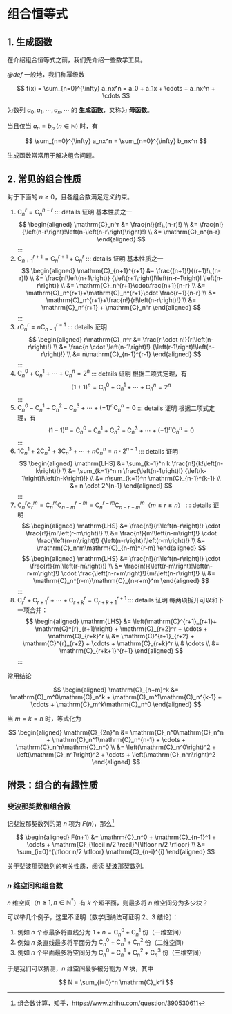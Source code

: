 # 组合恒等式

## 1. 生成函数

在介绍组合恒等式之前，我们先介绍一些数学工具。

*@def* 一般地，我们称幂级数

$$
f(x) = \sum_{n=0}^{\infty} a_nx^n =
a_0 + a_1x + \cdots + a_nx^n + \cdots
$$

为数列 $a_0,\,a_1,\,\cdots,\,a_n,\,\cdots$ 的 **生成函数**，又称为 **母函数**。

当且仅当 $a_n = b_n\;(n \in \mathbb{N})$ 时，有

$$
\sum_{n=0}^{\infty} a_nx^n = \sum_{n=0}^{\infty} b_nx^n
$$

生成函数常常用于解决组合问题。

## 2. 常见的组合性质

对于下面的 $n \geqslant 0$，且各组合数满足定义约束。

1. $\mathrm{C}_n^r = \mathrm{C}_n^{n-r}$
    ::: details 证明
    基本性质之一
    $$
    \begin{aligned}
        \mathrm{C}_n^r &= \frac{n!}{r!\,(n-r)!} \\
        &= \frac{n!}
        {\left(n-r\right)!\left(n-\left(n-r\right)\right)!} \\
        &= \mathrm{C}_n^{n-r}
    \end{aligned}
    $$
    :::
2. $\mathrm{C}_{n+1}^{r+1} = \mathrm{C}_n^{r+1} + \mathrm{C}_n^r$
    ::: details 证明
    基本性质之一
    $$
    \begin{aligned}
        \mathrm{C}_{n+1}^{r+1}
        &= \frac{(n+1)!}{(r+1)!\,(n-r)!} \\
        &= \frac{n!\left(n+1\right)}
        {\left(r+1\right)!\left(n-r-1\right)!
        \left(n-r\right)} \\
        &= \mathrm{C}_n^{r+1}\cdot\frac{n+1}{n-r} \\
        &= \mathrm{C}_n^{r+1}+\mathrm{C}_n^{r+1}\cdot
        \frac{r+1}{n-r} \\
        &= \mathrm{C}_n^{r+1}+\frac{n!}{r!\left(n-r\right)!} \\
        &= \mathrm{C}_n^{r+1} + \mathrm{C}_n^r
    \end{aligned}
    $$
    :::
3. $r\mathrm{C}_n^r = n\mathrm{C}_{n-1}^{r-1}$
    ::: details 证明
    $$
    \begin{aligned}
        r\mathrm{C}_n^r &=
        \frac{r \cdot n!}{r!\left(n-r\right)!} \\
        &= \frac{n \cdot \left(n-1\right)!}
        {\left(r-1\right)!\left(n-r\right)!} \\
        &= n\mathrm{C}_{n-1}^{r-1}
    \end{aligned}
    $$
    :::
4. $\mathrm{C}_n^0 + \mathrm{C}_n^1 + \cdots + \mathrm{C}_n^n = 2^n$
    ::: details 证明
    根据二项式定理，有
    $$
    \left(1+1\right)^n = \mathrm{C}_n^0 + \mathrm{C}_n^1 + \cdots + \mathrm{C}_n^n = 2^n
    $$
    :::
5. $\mathrm{C}_n^0 - \mathrm{C}_n^1 + \mathrm{C}_n^2 - \mathrm{C}_n^3 + \cdots + (-1)^n\mathrm{C}_n^n = 0$
    ::: details 证明
    根据二项式定理，有
    $$
    \left(1-1\right)^n = \mathrm{C}_n^0 - \mathrm{C}_n^1 + \mathrm{C}_n^2 - \mathrm{C}_n^3 + \cdots + (-1)^n\mathrm{C}_n^n = 0
    $$
    :::
6. $1\mathrm{C}_n^1 + 2\mathrm{C}_n^2 + 3\mathrm{C}_n^3 + \cdots + n\mathrm{C}_n^n = n \cdot 2^{n-1}$
    ::: details 证明
    $$
    \begin{aligned}
        \mathrm{LHS}
        &= \sum_{k=1}^n k \frac{n!}{k!\left(n-k\right)!} \\
        &= \sum_{k=1}^n n \frac{\left(n-1\right)!}
        {\left(k-1\right)!\left(n-k\right)!} \\
        &= n\sum_{k=1}^n \mathrm{C}_{n-1}^{k-1} \\
        &= n \cdot 2^{n-1}
    \end{aligned}
    $$
    :::
7. $\mathrm{C}_n^r\mathrm{C}_r^m = \mathrm{C}_n^m\mathrm{C}_{n-m}^{r-m} = \mathrm{C}_n^{r-m}\mathrm{C}_{n-r+m}^m$（$m \leqslant r \leqslant n$）
    ::: details 证明
    $$
    \begin{aligned}
        \mathrm{LHS}
        &= \frac{n!}{r!\left(n-r\right)!} \cdot
        \frac{r!}{m!\left(r-m\right)!} \\
        &= \frac{n!}{m!\left(n-m\right)!} \cdot
        \frac{\left(n-m\right)!}
        {\left(n-r\right)!\left(r-m\right)!} \\
        &= \mathrm{C}_n^m\mathrm{C}_{n-m}^{r-m}
    \end{aligned}
    $$
    $$
    \begin{aligned}
        \mathrm{LHS}
        &= \frac{n!}{r!\left(n-r\right)!} \cdot
        \frac{r!}{m!\left(r-m\right)!} \\
        &= \frac{n!}{\left(r-m\right)!\left(n-r+m\right)!} \cdot \frac{\left(n-r+m\right)!}{m!\left(n-r\right)!} \\
        &= \mathrm{C}_n^{r-m}\mathrm{C}_{n-r+m}^m
    \end{aligned}
    $$
    :::
8. $\mathrm{C}_r^r + \mathrm{C}_{r+1}^r + \cdots + \mathrm{C}_{r+k}^r = \mathrm{C}_{r+k+1}^{r+1}$
    ::: details 证明
    每两项拆开可以和下一项合并：
    $$
    \begin{aligned}
        \mathrm{LHS}
        &= \left(\mathrm{C}^{r+1}_{r+1}+
        \mathrm{C}^{r}_{r+1}\right) + \mathrm{C}_{r+2}^r
        + \cdots + \mathrm{C}_{r+k}^r \\
        &= \mathrm{C}^{r+1}_{r+2} + \mathrm{C}^{r}_{r+2}
        + \cdots + \mathrm{C}_{r+k}^r \\
        & \cdots \\
        &= \mathrm{C}_{r+k+1}^{r+1}
    \end{aligned}
    $$
    :::

常用结论

$$
\begin{aligned}
    \mathrm{C}_{n+m}^k &= \mathrm{C}_m^0\mathrm{C}_n^k +
    \mathrm{C}_m^1\mathrm{C}_n^{k-1} + \cdots +
    \mathrm{C}_m^k\mathrm{C}_n^0
\end{aligned}
$$

当 $m = k = n$ 时，等式化为

$$
\begin{aligned}
    \mathrm{C}_{2n}^n
    &= \mathrm{C}_n^0\mathrm{C}_n^n +
    \mathrm{C}_n^1\mathrm{C}_n^{n-1} + \cdots +
    \mathrm{C}_n^n\mathrm{C}_n^0 \\
    &= \left(\mathrm{C}_n^0\right)^2 +
    \left(\mathrm{C}_n^1\right)^2 + \cdots +
    \left(\mathrm{C}_n^n\right)^2
\end{aligned}
$$

## 附录：组合的有趣性质

### 斐波那契数和组合数

记斐波那契数列的第 $n$ 项为 $F(n)$，那么[^1]

[^1]: 组合数计算，知乎，<https://www.zhihu.com/question/390530611>

$$
\begin{aligned}
    F(n+1)
    &= \mathrm{C}_n^0 + \mathrm{C}_{n-1}^1 + \cdots +
    \mathrm{C}_{\lceil n/2 \rceil}^{\lfloor n/2 \rfloor} \\
    &= \sum_{i=0}^{\lfloor n/2 \rfloor} \mathrm{C}_{n-i}^{i}
\end{aligned}
$$

关于斐波那契数列的有关性质，阅读 [斐波那契数列](./fibonacci.md)。

### $n$ 维空间和组合数

$n$ 维空间（$n \geqslant 1,\, n \in \mathbb{N}^*$）有 $k$ 个超平面，则最多将 $n$ 维空间分为多少块？

可以举几个例子，这里不证明（数学归纳法可证明 2、3 结论）：
1. 例如 $n$ 个点最多将直线分为 $1+n = \mathrm{C}_n^0+\mathrm{C}_n^1$ 份（一维空间）
2. 例如 $n$ 条直线最多将平面分为 $\mathrm{C}_n^0+\mathrm{C}_n^1+\mathrm{C}_n^2$ 份（二维空间）
3. 例如 $n$ 个平面最多将空间分为 $\mathrm{C}_n^0+\mathrm{C}_n^1+\mathrm{C}_n^2+\mathrm{C}_n^3$ 份（三维空间）

于是我们可以猜测，$n$ 维空间最多被分割为 $N$ 块，其中

$$
N = \sum_{i=0}^n \mathrm{C}_k^i
$$
